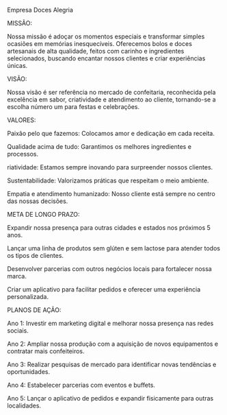 Empresa Doces Alegria

MISSÃO:

Nossa missão é adoçar os momentos especiais e transformar simples ocasiões em memórias inesquecíveis. Oferecemos bolos e doces artesanais de alta qualidade, feitos com carinho e ingredientes selecionados, buscando encantar nossos clientes e criar  experiências únicas.

VISÃO:

Nossa visão é ser referência no mercado de confeitaria, reconhecida pela excelência em sabor, criatividade e atendimento ao cliente, tornando-se a escolha número um para festas e celebrações.

VALORES:

Paixão pelo que fazemos: Colocamos amor e dedicação em cada receita.

Qualidade acima de tudo: Garantimos os melhores ingredientes e processos.

riatividade: Estamos sempre inovando para surpreender nossos clientes.

Sustentabilidade: Valorizamos práticas que respeitam o meio ambiente.

Empatia e atendimento humanizado: Nosso cliente está sempre no centro das nossas decisões.

META DE LONGO PRAZO:

Expandir nossa presença para outras cidades e estados nos próximos 5 anos.

Lançar uma linha de produtos sem glúten e sem lactose para atender todos os tipos de clientes.

Desenvolver parcerias com outros negócios locais para fortalecer nossa marca.

Criar um aplicativo para facilitar pedidos e oferecer uma experiência personalizada.

PLANOS DE AÇÃO:

Ano 1: Investir em marketing digital e melhorar nossa presença nas redes sociais.

Ano 2: Ampliar nossa produção com a aquisição de novos equipamentos e contratar mais confeiteiros.

Ano 3: Realizar pesquisas de mercado para identificar novas tendências e oportunidades.

Ano 4: Estabelecer parcerias com eventos e buffets.

Ano 5: Lançar o aplicativo de pedidos e expandir fisicamente para outras localidades.
